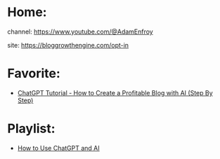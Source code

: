 # Home:
channel: https://www.youtube.com/@AdamEnfroy

site: https://bloggrowthengine.com/opt-in

# Favorite:
- [ChatGPT Tutorial - How to Create a Profitable Blog with AI (Step By Step)](https://youtu.be/VZFg3E0WzX4?list=PLLrM2tMukfwV5DaqXELWf80Ksu9B6vwh2)

# Playlist:
- [How to Use ChatGPT and AI](https://www.youtube.com/playlist?list=PLLrM2tMukfwV5DaqXELWf80Ksu9B6vwh2)
